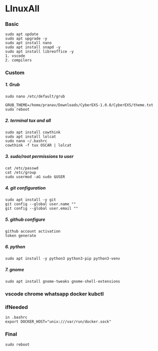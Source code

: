 # LInuxAll

### Basic 
```
sudo apt update
sudo apt upgrade -y
sudo apt install nano
sudo apt install snapd -y
sudo apt install libreoffice -y
1. vscode 
2. compilers
```

### Custom
##### 1. Grub
````
sudo nano /etc/default/grub

GRUB_THEME=/home/pranav/Downloads/CyberEXS-1.0.0/CyberEXS/theme.txt
sudo reboot
````
##### 2. terminal tux and all
```
sudo apt install cowthink
sudo apt install lolcat
sudo nano ~/.bashrc
cowthink -f tux OSCAR | lolcat
```
##### 3. sudo/root permissions to user
```
cat /etc/passwd
cat /etc/group
sudo usermod -aG sudo $USER
```
##### 4. git configuration
```
sudo apt install -y git
git config --global user.name ""
git config --global user.email ""
```

##### 5. github configure
```
github account activation
token generate
```

##### 6. python
```
sudo apt install -y python3 python3-pip python3-venv
```

##### 7. gnome
```
sudo apt install gnome-tweaks gnome-shell-extensions
```

### vscode chrome whatsapp docker kubctl 


### ifNeeded
```
in .bashrc
export DOCKER_HOST="unix:///var/run/docker.sock"
```

### Final
```
sudo reboot
```